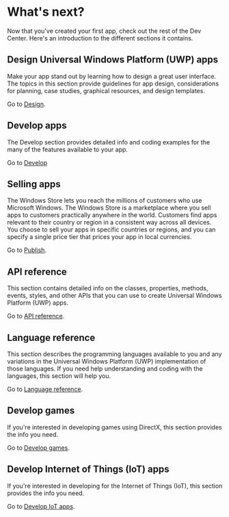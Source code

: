 # What's next?

Now that you've created your first app, check out the rest of the Dev Center. Here's an introduction to the different sections it contains.

## Design Universal Windows Platform (UWP) apps


Make your app stand out by learning how to design a great user interface. The topics in this section provide guidelines for app design, considerations for planning, case studies, graphical resources, and design templates.

Go to [Design](http://go.microsoft.com/fwlink/p/?LinkId=533896).

## Develop apps


The Develop section provides detailed info and coding examples for the many of the features available to your app.

Go to [Develop](http://go.microsoft.com/fwlink/p/?LinkId=529575)

## Selling apps


The Windows Store lets you reach the millions of customers who use Microsoft Windows. The Windows Store is a marketplace where you sell apps to customers practically anywhere in the world. Customers find apps relevant to their country or region in a consistent way across all devices. You choose to sell your apps in specific countries or regions, and you can specify a single price tier that prices your app in local currencies.

Go to [Publish](http://go.microsoft.com/fwlink/p/?linkid=268275).

## API reference


This section contains detailed info on the classes, properties, methods, events, styles, and other APIs that you can use to create Universal Windows Platform (UWP) apps.

Go to [API reference](https://msdn.microsoft.com/en-us/library/windows/apps/br211369.aspx).

## Language reference


This section describes the programming languages available to you and any variations in the Universal Windows Platform (UWP) implementation of those languages. If you need help understanding and coding with the languages, this section will help you.

Go to [Language reference](http://go.microsoft.com/fwlink/p/?LinkId=534184).

## Develop games


If you're interested in developing games using DirectX, this section provides the info you need.

Go to [Develop games](http://go.microsoft.com/fwlink/p/?LinkId=534184).

## Develop Internet of Things (IoT) apps


If you're interested in developing for the Internet of Things (IoT), this section provides the info you need.

Go to [Develop IoT apps](http://go.microsoft.com/fwlink/p/?LinkId=534186).

 

 



